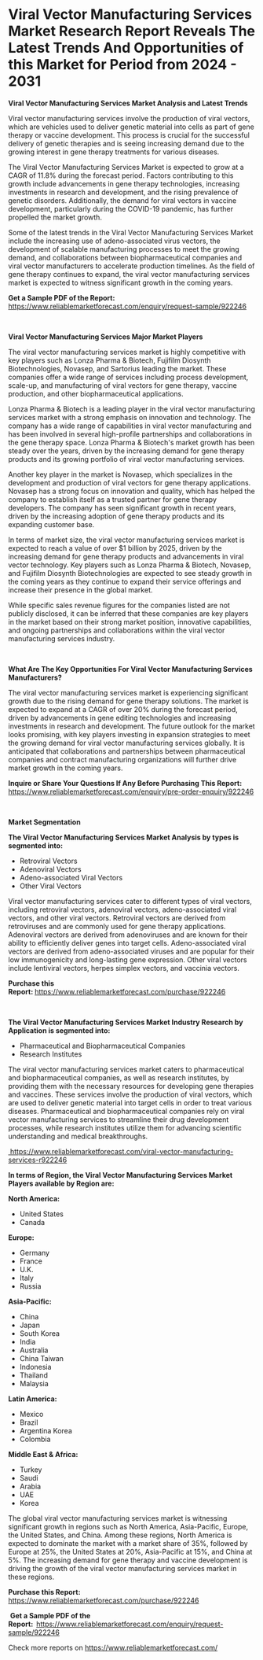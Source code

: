 <p><h1>Viral Vector Manufacturing Services Market Research Report Reveals The Latest Trends And Opportunities of this Market for Period from 2024 - 2031</h1></p><p><strong>Viral Vector Manufacturing Services Market Analysis and Latest Trends</strong></p>
<p><p>Viral vector manufacturing services involve the production of viral vectors, which are vehicles used to deliver genetic material into cells as part of gene therapy or vaccine development. This process is crucial for the successful delivery of genetic therapies and is seeing increasing demand due to the growing interest in gene therapy treatments for various diseases.</p><p>The Viral Vector Manufacturing Services Market is expected to grow at a CAGR of 11.8% during the forecast period. Factors contributing to this growth include advancements in gene therapy technologies, increasing investments in research and development, and the rising prevalence of genetic disorders. Additionally, the demand for viral vectors in vaccine development, particularly during the COVID-19 pandemic, has further propelled the market growth.</p><p>Some of the latest trends in the Viral Vector Manufacturing Services Market include the increasing use of adeno-associated virus vectors, the development of scalable manufacturing processes to meet the growing demand, and collaborations between biopharmaceutical companies and viral vector manufacturers to accelerate production timelines. As the field of gene therapy continues to expand, the viral vector manufacturing services market is expected to witness significant growth in the coming years.</p></p>
<p><strong>Get a Sample PDF of the Report:&nbsp;</strong> <a href="https://www.reliablemarketforecast.com/enquiry/request-sample/922246">https://www.reliablemarketforecast.com/enquiry/request-sample/922246</a></p>
<p>&nbsp;</p>
<p><strong>Viral Vector Manufacturing Services Major Market Players</strong></p>
<p><p>The viral vector manufacturing services market is highly competitive with key players such as Lonza Pharma & Biotech, Fujifilm Diosynth Biotechnologies, Novasep, and Sartorius leading the market. These companies offer a wide range of services including process development, scale-up, and manufacturing of viral vectors for gene therapy, vaccine production, and other biopharmaceutical applications.</p><p>Lonza Pharma & Biotech is a leading player in the viral vector manufacturing services market with a strong emphasis on innovation and technology. The company has a wide range of capabilities in viral vector manufacturing and has been involved in several high-profile partnerships and collaborations in the gene therapy space. Lonza Pharma & Biotech's market growth has been steady over the years, driven by the increasing demand for gene therapy products and its growing portfolio of viral vector manufacturing services.</p><p>Another key player in the market is Novasep, which specializes in the development and production of viral vectors for gene therapy applications. Novasep has a strong focus on innovation and quality, which has helped the company to establish itself as a trusted partner for gene therapy developers. The company has seen significant growth in recent years, driven by the increasing adoption of gene therapy products and its expanding customer base.</p><p>In terms of market size, the viral vector manufacturing services market is expected to reach a value of over $1 billion by 2025, driven by the increasing demand for gene therapy products and advancements in viral vector technology. Key players such as Lonza Pharma & Biotech, Novasep, and Fujifilm Diosynth Biotechnologies are expected to see steady growth in the coming years as they continue to expand their service offerings and increase their presence in the global market.</p><p>While specific sales revenue figures for the companies listed are not publicly disclosed, it can be inferred that these companies are key players in the market based on their strong market position, innovative capabilities, and ongoing partnerships and collaborations within the viral vector manufacturing services industry.</p></p>
<p>&nbsp;</p>
<p><strong>What Are The Key Opportunities For Viral Vector Manufacturing Services Manufacturers?</strong></p>
<p><p>The viral vector manufacturing services market is experiencing significant growth due to the rising demand for gene therapy solutions. The market is expected to expand at a CAGR of over 20% during the forecast period, driven by advancements in gene editing technologies and increasing investments in research and development. The future outlook for the market looks promising, with key players investing in expansion strategies to meet the growing demand for viral vector manufacturing services globally. It is anticipated that collaborations and partnerships between pharmaceutical companies and contract manufacturing organizations will further drive market growth in the coming years.</p></p>
<p><strong>Inquire or Share Your Questions If Any Before Purchasing This Report:</strong> <a href="https://www.reliablemarketforecast.com/enquiry/pre-order-enquiry/922246">https://www.reliablemarketforecast.com/enquiry/pre-order-enquiry/922246</a></p>
<p>&nbsp;</p>
<p><strong>Market Segmentation</strong></p>
<p><strong>The Viral Vector Manufacturing Services Market Analysis by types is segmented into:</strong></p>
<p><ul><li>Retroviral Vectors</li><li>Adenoviral Vectors</li><li>Adeno-associated Viral Vectors</li><li>Other Viral Vectors</li></ul></p>
<p><p>Viral vector manufacturing services cater to different types of viral vectors, including retroviral vectors, adenoviral vectors, adeno-associated viral vectors, and other viral vectors. Retroviral vectors are derived from retroviruses and are commonly used for gene therapy applications. Adenoviral vectors are derived from adenoviruses and are known for their ability to efficiently deliver genes into target cells. Adeno-associated viral vectors are derived from adeno-associated viruses and are popular for their low immunogenicity and long-lasting gene expression. Other viral vectors include lentiviral vectors, herpes simplex vectors, and vaccinia vectors.</p></p>
<p><strong>Purchase this Report:&nbsp;</strong><a href="https://www.reliablemarketforecast.com/purchase/922246">https://www.reliablemarketforecast.com/purchase/922246</a></p>
<p>&nbsp;</p>
<p><strong>The Viral Vector Manufacturing Services Market Industry Research by Application is segmented into:</strong></p>
<p><ul><li>Pharmaceutical and Biopharmaceutical Companies</li><li>Research Institutes</li></ul></p>
<p><p>The viral vector manufacturing services market caters to pharmaceutical and biopharmaceutical companies, as well as research institutes, by providing them with the necessary resources for developing gene therapies and vaccines. These services involve the production of viral vectors, which are used to deliver genetic material into target cells in order to treat various diseases. Pharmaceutical and biopharmaceutical companies rely on viral vector manufacturing services to streamline their drug development processes, while research institutes utilize them for advancing scientific understanding and medical breakthroughs.</p></p>
<p><a href="https://www.reliablemarketforecast.com/viral-vector-manufacturing-services-r922246">&nbsp;https://www.reliablemarketforecast.com/viral-vector-manufacturing-services-r922246</a></p>
<p><strong>In terms of Region, the Viral Vector Manufacturing Services Market Players available by Region are:</strong></p>
<p>
    <p> <strong> North America: </strong>
        <ul>
            <li>United States</li>
            <li>Canada</li>
        </ul>
        </p> 
    <p> <strong> Europe: </strong>
        <ul>
            <li>Germany</li>
            <li>France</li>
            <li>U.K.</li>
            <li>Italy</li>
            <li>Russia</li>
        </ul>
        </p> 
    <p> <strong> Asia-Pacific: </strong>
        <ul>
            <li>China</li>
            <li>Japan</li>
            <li>South Korea</li>
            <li>India</li>
            <li>Australia</li>
            <li>China Taiwan</li>
            <li>Indonesia</li>
            <li>Thailand</li>
            <li>Malaysia</li>
        </ul>
        </p> 
    <p> <strong> Latin America: </strong>
        <ul>
            <li>Mexico</li>
            <li>Brazil</li>
            <li>Argentina Korea</li>
            <li>Colombia</li>
        </ul>
        </p> 
    <p> <strong> Middle East & Africa: </strong>
        <ul>
            <li>Turkey</li>
            <li>Saudi</li>
            <li>Arabia</li>
            <li>UAE</li>
            <li>Korea</li>
        </ul>
    </p>
    </p>
<p><p>The global viral vector manufacturing services market is witnessing significant growth in regions such as North America, Asia-Pacific, Europe, the United States, and China. Among these regions, North America is expected to dominate the market with a market share of 35%, followed by Europe at 25%, the United States at 20%, Asia-Pacific at 15%, and China at 5%. The increasing demand for gene therapy and vaccine development is driving the growth of the viral vector manufacturing services market in these regions.</p></p>
<p><strong>Purchase this Report: </strong><a href="https://www.reliablemarketforecast.com/purchase/922246">https://www.reliablemarketforecast.com/purchase/922246</a></p>
<p>&nbsp;<strong>Get a Sample PDF of the Report:&nbsp;&nbsp;</strong><a href="https://www.reliablemarketforecast.com/enquiry/request-sample/922246">https://www.reliablemarketforecast.com/enquiry/request-sample/922246</a></p>
<p><strong></strong></p>
<p>Check more reports on <a href="https://www.reliablemarketforecast.com/">https://www.reliablemarketforecast.com/</a></p>